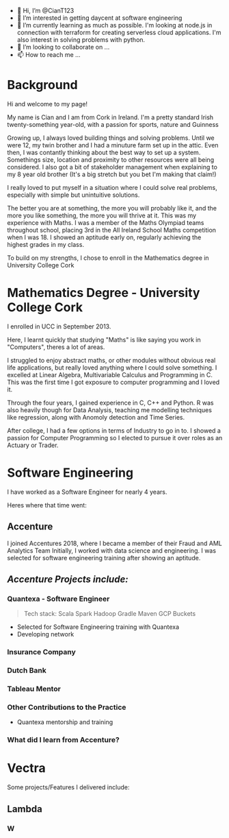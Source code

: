 - 👋 Hi, I’m @CianT123
- 👀 I’m interested in getting daycent at software engineering
- 🌱 I’m currently learning as much as possible. I'm looking at node.js in connection with terraform for creating serverless cloud applications. I'm also interest in solving problems with python. 
- 💞️ I’m looking to collaborate on ...
- 📫 How to reach me ...


# Background
Hi and welcome to my page!

My name is Cian and I am from Cork in Ireland.
I'm a pretty standard Irish twenty-something year-old, with a passion for sports, nature and Guinness 

Growing up, I always loved building things and solving problems. 
Until we were 12, my twin brother and I had a minuture farm set up in the attic. 
Even then, I was contantly thinking about the best way to set up a system. 
Somethings size, location and proximity to other resources were all being considered.
I also got a bit of stakeholder management when explaining to my 8 year old brother (It's a big stretch but you bet I'm making that claim!)

I really loved to put myself in a situation where I could solve real problems, especially with simple but unintuitive solutions. 


The better you are at something, the more you will probably like it, and the more you like something, the more you will thrive at it. 
This was my experience with Maths. 
I was a member of the Maths Olympiad teams throughout school, placing 3rd in the All Ireland School Maths competition when I was 18.
I showed an aptitude early on, regularly achieving the highest grades in my class. 


To build on my strengths, I chose to enroll in the Mathematics degree in University College Cork


# Mathematics Degree - University College Cork
I enrolled in UCC in September 2013. 

Here, I learnt quickly that studying "Maths" is like saying you work in "Computers", theres a lot of areas. 

I struggled to enjoy abstract maths, or other modules without obvious real life applications, but really loved anything where I could solve something. 
I excelled at Linear Algebra, Multivariable Calculus and Programming in C. This was the first time I got exposure to computer programming and I loved it.

Through the four years, I gained experience in C, C++ and Python. 
R was also heavily though for Data Analysis, teaching me modelling techniques like regression, along with Anomoly detection and Time Series. 

After college, I had a few options in terms of Industry to go in to. I showed a passion for Computer Programming so I elected to pursue it over roles as an Actuary or Trader. 

# Software Engineering

I have worked as a Software Engineer for nearly 4 years. 

Heres where that time went: 
## Accenture
I joined Accentures 2018, where I became a member of their Fraud and AML Analytics Team
Initially, I worked with data science and engineering. 
I was selected for software engineering training after showing an aptitude. 

## *Accenture Projects include:*

### Quantexa - Software Engineer
> Tech stack:
> Scala 
> Spark
> Hadoop
> Gradle
> Maven
> GCP Buckets

- Selected for Software Engineering training with Quantexa
- Developing network

### Insurance Company

### Dutch Bank

### Tableau Mentor

### Other Contributions to the Practice
- Quantexa mentorship and training

### What did I learn from Accenture?

# Vectra
Some projects/Features I delivered include:

## Lambda



### W




<!---
CianT123/CianT123 is a ✨ special ✨ repository because its `README.md` (this file) appears on your GitHub profile.
You can click the Preview link to take a look at your changes.
--->

